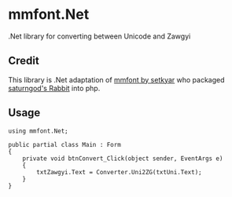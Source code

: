 # mmfont.Net
.Net library for converting between Unicode and Zawgyi

## Credit
This library is .Net adaptation of [mmfont by setkyar](https://github.com/setkyar/mmfont/) who packaged [saturngod's Rabbit](https://github.com/saturngod/Rabbit) into php.

## Usage

    using mmfont.Net;

    public partial class Main : Form
    {
        private void btnConvert_Click(object sender, EventArgs e)
        {
            txtZawgyi.Text = Converter.Uni2ZG(txtUni.Text);
        }
    }
